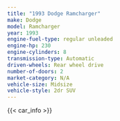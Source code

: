 ```yaml
---
title: "1993 Dodge Ramcharger"
make: Dodge
model: Ramcharger
year: 1993
engine-fuel-type: regular unleaded
engine-hp: 230
engine-cylinders: 8
transmission-type: Automatic
driven-wheels: Rear wheel drive
number-of-doors: 2
market-category: N/A
vehicle-size: Midsize
vehicle-style: 2dr SUV
---
```


{{< car_info >}}
